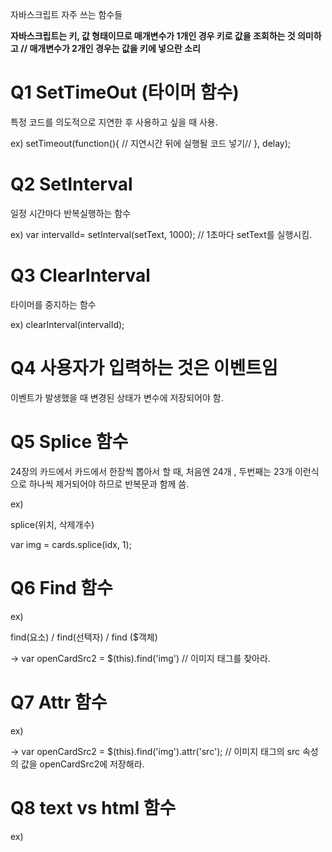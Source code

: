 자바스크립트 자주 쓰는 함수들 

**자바스크립트는 키, 값 형태이므로 매개변수가 1개인 경우 키로 값을 조회하는 것 의미하고 // 매개변수가 2개인 경우는 값을 키에 넣으란 소리** 

<h1> Q1 SetTimeOut (타이머 함수) </h1>

특정 코드를 의도적으로 지연한 후 사용하고 싶을 때 사용.

ex)
setTimeout(function(){ // 지연시간 뒤에 실행될 코드 넣기// }, delay);


<h1> Q2 SetInterval </h1>

일정 시간마다 반복실행하는 함수

ex)
var intervalId= setInterval(setText, 1000); // 1초마다 setText를 실행시킴. 

<h1> Q3 ClearInterval </h1>

타이머를 중지하는 함수 

ex) 
clearInterval(intervalId);


<h1> Q4 사용자가 입력하는 것은 이벤트임 </h1>

이벤트가 발생했을 때 변경된 상태가 변수에 저장되어야 함. 

<h1> Q5 Splice 함수 </h1>

24장의 카드에서  카드에서 한장씩 뽑아서 할 때, 처음엔 24개 , 두번째는 23개 이런식으로 하나씩 제거되어야 하므로 반복문과 함께 씀. 

ex) 

splice(위치, 삭제개수)

var img = cards.splice(idx, 1);

<h1> Q6 Find 함수 </h1> 

ex) 

find(요소) / find(선택자) / find ($객체)

-> var openCardSrc2 = $(this).find('img') // 이미지 태그를 찾아라.

<h1> Q7 Attr 함수 </h1>

ex)

-> var openCardSrc2 = $(this).find('img').attr('src'); // 이미지 태그의 src 속성의 값을 openCardSrc2에 저장해라.

<h1> Q8 text vs html 함수 </h1>

ex)




